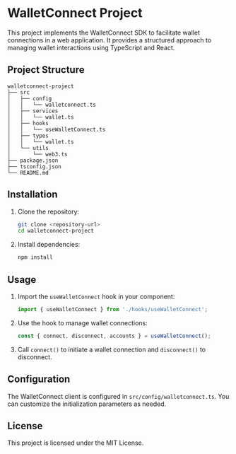 # WalletConnect Project

This project implements the WalletConnect SDK to facilitate wallet connections in a web application. It provides a structured approach to managing wallet interactions using TypeScript and React.

## Project Structure

```
walletconnect-project
├── src
│   ├── config
│   │   └── walletconnect.ts
│   ├── services
│   │   └── wallet.ts
│   ├── hooks
│   │   └── useWalletConnect.ts
│   ├── types
│   │   └── wallet.ts
│   └── utils
│       └── web3.ts
├── package.json
├── tsconfig.json
└── README.md
```

## Installation

1. Clone the repository:
   ```bash
   git clone <repository-url>
   cd walletconnect-project
   ```

2. Install dependencies:
   ```bash
   npm install
   ```

## Usage

1. Import the `useWalletConnect` hook in your component:
   ```typescript
   import { useWalletConnect } from './hooks/useWalletConnect';
   ```

2. Use the hook to manage wallet connections:
   ```typescript
   const { connect, disconnect, accounts } = useWalletConnect();
   ```

3. Call `connect()` to initiate a wallet connection and `disconnect()` to disconnect.

## Configuration

The WalletConnect client is configured in `src/config/walletconnect.ts`. You can customize the initialization parameters as needed.

## License

This project is licensed under the MIT License.